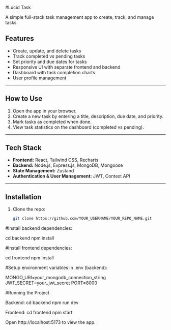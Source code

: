 #Lucid Task

A simple full-stack task management app to create, track, and manage tasks.

## Features

- Create, update, and delete tasks
- Track completed vs pending tasks
- Set priority and due dates for tasks
- Responsive UI with separate frontend and backend
- Dashboard with task completion charts
- User profile management

---

## How to Use

1. Open the app in your browser.
2. Create a new task by entering a title, description, due date, and priority.
3. Mark tasks as completed when done.
4. View task statistics on the dashboard (completed vs pending).

---

## Tech Stack

- **Frontend:** React, Tailwind CSS, Recharts
- **Backend:** Node.js, Express.js, MongoDB, Mongoose
- **State Management:** Zustand
- **Authentication & User Management:** JWT, Context API

---

## Installation

1. Clone the repo:  
   ```bash
   git clone https://github.com/YOUR_USERNAME/YOUR_REPO_NAME.git

#Install backend dependencies:

cd backend
npm install

#Install frontend dependencies:

cd frontend
npm install

#Setup environment variables in .env (backend):

MONGO_URI=your_mongodb_connection_string
JWT_SECRET=your_jwt_secret
PORT=8000

#Running the Project

Backend:
cd backend
npm run dev

Frontend:
cd frontend
npm start


Open http://localhost:5173 to view the app.

